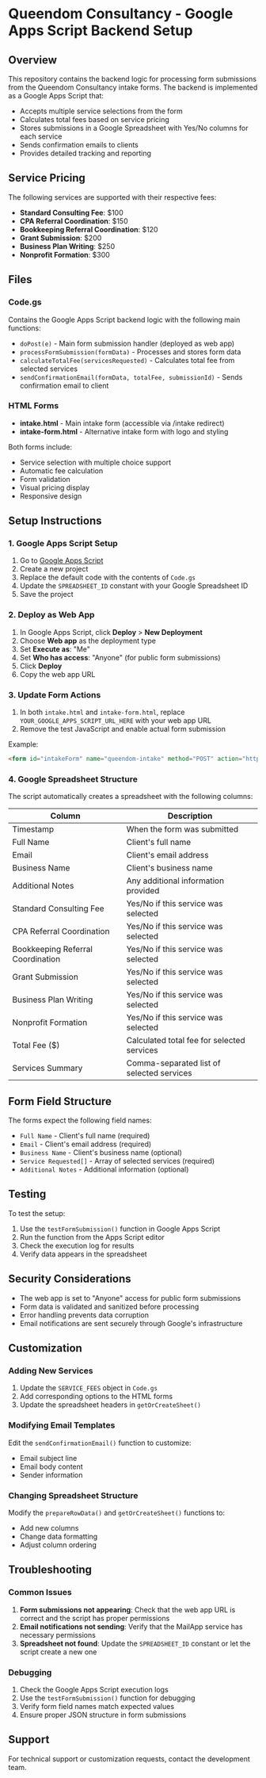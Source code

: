# Queendom Consultancy - Google Apps Script Backend Setup

## Overview

This repository contains the backend logic for processing form submissions from the Queendom Consultancy intake forms. The backend is implemented as a Google Apps Script that:

- Accepts multiple service selections from the form
- Calculates total fees based on service pricing
- Stores submissions in a Google Spreadsheet with Yes/No columns for each service
- Sends confirmation emails to clients
- Provides detailed tracking and reporting

## Service Pricing

The following services are supported with their respective fees:

- **Standard Consulting Fee**: $100
- **CPA Referral Coordination**: $150
- **Bookkeeping Referral Coordination**: $120
- **Grant Submission**: $200
- **Business Plan Writing**: $250
- **Nonprofit Formation**: $300

## Files

### Code.gs
Contains the Google Apps Script backend logic with the following main functions:

- `doPost(e)` - Main form submission handler (deployed as web app)
- `processFormSubmission(formData)` - Processes and stores form data
- `calculateTotalFee(servicesRequested)` - Calculates total fee from selected services
- `sendConfirmationEmail(formData, totalFee, submissionId)` - Sends confirmation email to client

### HTML Forms
- **intake.html** - Main intake form (accessible via /intake redirect)
- **intake-form.html** - Alternative intake form with logo and styling

Both forms include:
- Service selection with multiple choice support
- Automatic fee calculation
- Form validation
- Visual pricing display
- Responsive design

## Setup Instructions

### 1. Google Apps Script Setup

1. Go to [Google Apps Script](https://script.google.com)
2. Create a new project
3. Replace the default code with the contents of `Code.gs`
4. Update the `SPREADSHEET_ID` constant with your Google Spreadsheet ID
5. Save the project

### 2. Deploy as Web App

1. In Google Apps Script, click **Deploy** > **New Deployment**
2. Choose **Web app** as the deployment type
3. Set **Execute as**: "Me"
4. Set **Who has access**: "Anyone" (for public form submissions)
5. Click **Deploy**
6. Copy the web app URL

### 3. Update Form Actions

1. In both `intake.html` and `intake-form.html`, replace `YOUR_GOOGLE_APPS_SCRIPT_URL_HERE` with your web app URL
2. Remove the test JavaScript and enable actual form submission

Example:
```html
<form id="intakeForm" name="queendom-intake" method="POST" action="https://script.google.com/macros/s/YOUR_SCRIPT_ID/exec">
```

### 4. Google Spreadsheet Structure

The script automatically creates a spreadsheet with the following columns:

| Column | Description |
|--------|-------------|
| Timestamp | When the form was submitted |
| Full Name | Client's full name |
| Email | Client's email address |
| Business Name | Client's business name |
| Additional Notes | Any additional information provided |
| Standard Consulting Fee | Yes/No if this service was selected |
| CPA Referral Coordination | Yes/No if this service was selected |
| Bookkeeping Referral Coordination | Yes/No if this service was selected |
| Grant Submission | Yes/No if this service was selected |
| Business Plan Writing | Yes/No if this service was selected |
| Nonprofit Formation | Yes/No if this service was selected |
| Total Fee ($) | Calculated total fee for selected services |
| Services Summary | Comma-separated list of selected services |

## Form Field Structure

The forms expect the following field names:

- `Full Name` - Client's full name (required)
- `Email` - Client's email address (required)
- `Business Name` - Client's business name (optional)
- `Service Requested[]` - Array of selected services (required)
- `Additional Notes` - Additional information (optional)

## Testing

To test the setup:

1. Use the `testFormSubmission()` function in Google Apps Script
2. Run the function from the Apps Script editor
3. Check the execution log for results
4. Verify data appears in the spreadsheet

## Security Considerations

- The web app is set to "Anyone" access for public form submissions
- Form data is validated and sanitized before processing
- Error handling prevents data corruption
- Email notifications are sent securely through Google's infrastructure

## Customization

### Adding New Services

1. Update the `SERVICE_FEES` object in `Code.gs`
2. Add corresponding options to the HTML forms
3. Update the spreadsheet headers in `getOrCreateSheet()`

### Modifying Email Templates

Edit the `sendConfirmationEmail()` function to customize:
- Email subject line
- Email body content
- Sender information

### Changing Spreadsheet Structure

Modify the `prepareRowData()` and `getOrCreateSheet()` functions to:
- Add new columns
- Change data formatting
- Adjust column ordering

## Troubleshooting

### Common Issues

1. **Form submissions not appearing**: Check that the web app URL is correct and the script has proper permissions
2. **Email notifications not sending**: Verify that the MailApp service has necessary permissions
3. **Spreadsheet not found**: Update the `SPREADSHEET_ID` constant or let the script create a new one

### Debugging

1. Check the Google Apps Script execution logs
2. Use the `testFormSubmission()` function for debugging
3. Verify form field names match expected values
4. Ensure proper JSON structure in form submissions

## Support

For technical support or customization requests, contact the development team.